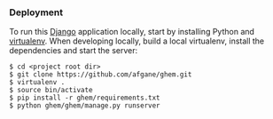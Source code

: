 ### Deployment

To run this [Django][1] application locally, start by installing 
Python and [virtualenv][2]. When developing locally,
build a local virtualenv, install the dependencies and start the server:

    $ cd <project root dir>
    $ git clone https://github.com/afgane/ghem.git
    $ virtualenv .
    $ source bin/activate
    $ pip install -r ghem/requirements.txt
    $ python ghem/ghem/manage.py runserver

[1]: https://www.djangoproject.com/
[2]: https://github.com/pypa/virtualenv
